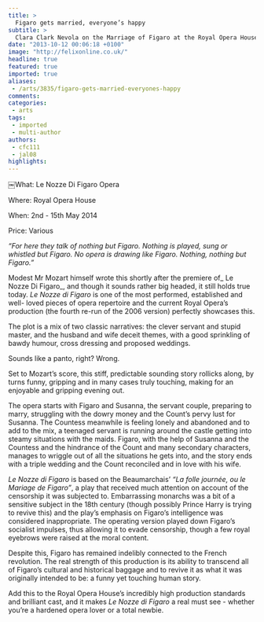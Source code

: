 ```yaml
---
title: >
  Figaro gets married, everyone’s happy
subtitle: >
  Clara Clark Nevola on the Marriage of Figaro at the Royal Opera House
date: "2013-10-12 00:06:18 +0100"
image: "http://felixonline.co.uk/"
headline: true
featured: true
imported: true
aliases:
 - /arts/3835/figaro-gets-married-everyones-happy
comments:
categories:
 - arts
tags:
 - imported
 - multi-author
authors:
 - cfc111
 - jal08
highlights:
---
```


￼What: Le Nozze Di Figaro Opera

Where: Royal Opera House

When: 2nd - 15th May 2014

Price: Various

_“For here they talk of nothing but Figaro. Nothing is played, sung or whistled but Figaro. No opera is drawing like Figaro. Nothing, nothing but Figaro.”_

Modest Mr Mozart himself wrote this shortly after the premiere of_ Le Nozze Di Figaro_, and though it sounds rather big headed, it still holds true today. _Le Nozze di Figaro_ is one of the most performed, established and well- loved pieces of opera repertoire and the current Royal Opera’s production (the fourth re-run of the 2006 version) perfectly showcases this.

The plot is a mix of two classic narratives: the clever servant and stupid master, and the husband and wife deceit themes, with a good sprinkling of bawdy humour, cross dressing and proposed weddings.

Sounds like a panto, right? Wrong.

Set to Mozart’s score, this stiff, predictable sounding story rollicks along, by turns funny, gripping and in many cases truly touching, making for an enjoyable and gripping evening out.

The opera starts with Figaro and Susanna, the servant couple, preparing to marry, struggling with the dowry money and the Count’s pervy lust for Susanna. The Countess meanwhile is feeling lonely and abandoned and to add to the mix, a teenaged servant is running around the castle getting into steamy situations with the maids. Figaro, with the help of Susanna and the Countess and the hindrance of the Count and many secondary characters, manages to wriggle out of all the situations he gets into, and the story ends with a triple wedding and the Count reconciled and in love with his wife.

_Le Nozze di Figaro_ is based on the Beaumarchais’ _“La folle journée, ou le Mariage de Figaro”_, a play that received much attention on account of the censorship it was subjected to. Embarrassing monarchs was a bit of a sensitive subject in the 18th century (though possibly Prince Harry is trying to revive this) and the play’s emphasis on Figaro’s intelligence was considered inappropriate. The operating version played down Figaro’s socialist impulses, thus allowing it to evade censorship, though a few royal eyebrows were raised at the moral content.

Despite this, Figaro has remained indelibly connected to the French revolution. The real strength of this production is its ability to transcend all of Figaro’s cultural and historical baggage and to revive it as what it was originally intended to be: a funny yet touching human story.

Add this to the Royal Opera House’s incredibly high production standards and brilliant cast, and it makes _Le Nozze di Figaro_ a real must see - whether you’re a hardened opera lover or a total newbie.

